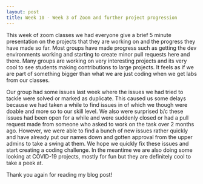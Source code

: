 ```yaml
---
layout: post
title: Week 10 - Week 3 of Zoom and further project progression
---
```


This week of zoom classes we had everyone give a brief 5 minute presentation on the projects that they are working on and the progress they have made so far. Most groups have made progress such as getting the dev environments working and starting to create minor pull requests here and there. Many groups are working on very interesting projects and its very cool to see students making contributions to large projects. It feels as if we are part of something bigger than what we are just coding when we get labs from our classes. 

Our group had some issues last week where the issues we had tried to tackle were solved or marked as duplicate. This caused us some delays because we had taken a while to find issues in of which we though were doable and more so to our skill level. We also were surprised b/c these issues had been open for a while and were suddenly closed or had a pull request made from someone who asked to work on the task over 2 months ago. However, we were able to find a bunch of new issues rather quickly and have already put our names down and gotten approval from the upper admins to take a swing at them. We hope we quickly fix these issues and start creating a coding challenge. In the meantime we are also doing some looking at COVID-19 projects, mostly for fun but they are definitely cool to take a peek at. 

Thank you again for reading my blog post!
